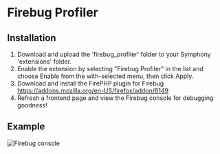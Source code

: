 # Firebug Profiler

## Installation

1. Download and upload the 'firebug_profiler' folder to your Symphony 'extensions' folder.
2. Enable the extension by selecting "Firebug Profiler" in the list and choose Enable from the with-selected menu, then click Apply.
3. Download and install the FirePHP plugin for Firebug <https://addons.mozilla.org/en-US/firefox/addon/6149>
4. Refresh a frontend page and view the Firebug console for debugging goodness!

## Example

![Firebug console](http://nick-dunn.co.uk/assets/files/symphony.firebug-profiler.png)
